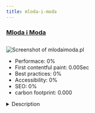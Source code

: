 ```yaml
---
title: mloda-i-moda
---
```


<div style="height: 3rem">
  <a href="http://www.mlodaimoda.pl"><h3>Mloda i Moda</h3></a>
</div>
<img loading="lazy" src="" alt="Screenshot of mlodaimoda.pl" />
<ul>
  <li>Performace: 0%</li>
  <li>
    First contentful paint:
    0.00Sec
  </li>
  <li>Best practices: 0%</li>
  <li>Accessibility: 0%</li>
  <li>SEO: 0%</li>
  <li>carbon footprint: 0.000</li>
</ul>
<details>
  <summary>Description</summary>
  <p>Bridal shop in Warsaw. Wedding dresses and evening dresses. Wedding dresses of the best world brands.We have been using Joomla since 2005. For 7 years our website has been running on Joomla 1.0. Then we migration to Joomla 3.x and K2.
Project date: 2013.</p>
</details>

